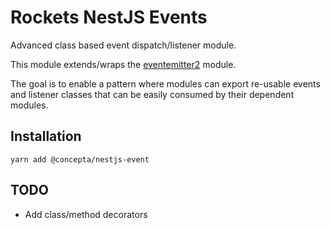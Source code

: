 # Rockets NestJS Events

Advanced class based event dispatch/listener module.

This module extends/wraps the [eventemitter2](https://www.npmjs.com/package/eventemitter2) module.

The goal is to enable a pattern where modules can export re-usable events and listener classes that can be easily consumed by their dependent modules.

## Installation

`yarn add @concepta/nestjs-event`

## TODO

*   Add class/method decorators
